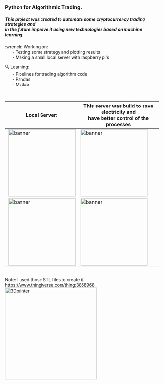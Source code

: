 ### Python for Algorithmic Trading.

##### This project was created to automate some cryptocurrency trading strategies and <br> in the future improve it using new technologies based on machine learning.

<p>
:wrench: Working on:<br>
&nbsp;&nbsp;&nbsp;&nbsp;&nbsp;&nbsp;- Testing some strategy and plotting results<br>
&nbsp;&nbsp;&nbsp;&nbsp;&nbsp;&nbsp;- Making a small local server with raspberry pi's<br>

:mag: Learning:<br>
&nbsp;&nbsp;&nbsp;&nbsp;&nbsp;&nbsp;- Pipelines for trading algorithm code<br>
&nbsp;&nbsp;&nbsp;&nbsp;&nbsp;&nbsp;- Pandas<br>
&nbsp;&nbsp;&nbsp;&nbsp;&nbsp;&nbsp;- Matlab<br>

</p>
<br>



| Local Server: | This server was build to save electricity and <br> have better control of the processes |
| ------------- | ------------- |
| <img align="right" alt="banner" width="220" hight="100" src="https://github.com/kalido/pybitso/blob/main/assets/asset_01.png" /> | <img align="left" alt="banner" width="220" hight="100" src="https://github.com/kalido/pybitso/blob/main/assets/asset_02.png" /> |
| <img align="right" alt="banner" width="220" hight="100" src="https://github.com/kalido/pybitso/blob/main/assets/asset_07.png" /> | <img align="left" alt="banner" width="220" hight="100" src="https://github.com/kalido/pybitso/blob/main/assets/asset_08.png" /> |

<br>
Note: I used those STL files to create it. <br> https://www.thingiverse.com/thing:3858968
<img align="left" alt="3Dprinter" width="300" src="https://cdn.thingiverse.com/assets/45/82/55/c2/ad/featured_preview_Double_Stack_Render1.JPG" />
